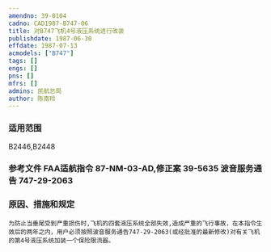 ```yaml
---
amendno: 39-0104  
cadno: CAD1987-B747-06  
title: 对B747飞机4号液压系统进行改装  
publishdate: 1987-06-30  
effdate: 1987-07-13  
acmodels: ["B747"]  
tags: []  
engs: []  
pns: []  
mfrs: []  
admins: 民航总局  
author: 陈南玲  
---
```

  
### 适用范围  
B2446,B2448  
  
<!--more-->  
### 参考文件    FAA适航指令 87-NM-03-AD,修正案 39-5635 波音服务通告 747-29-2063  
  
### 原因、措施和规定  
    为防止当垂尾受到严重损伤时,飞机的四套液压系统全部失效,造成严重的飞行事故，在本指令生效后的两年之内，用户必须按照波音服务通告747-29-2063(或经批准的最新修改)对有关飞机的第4号液压系统加装一个保险限流器。  
